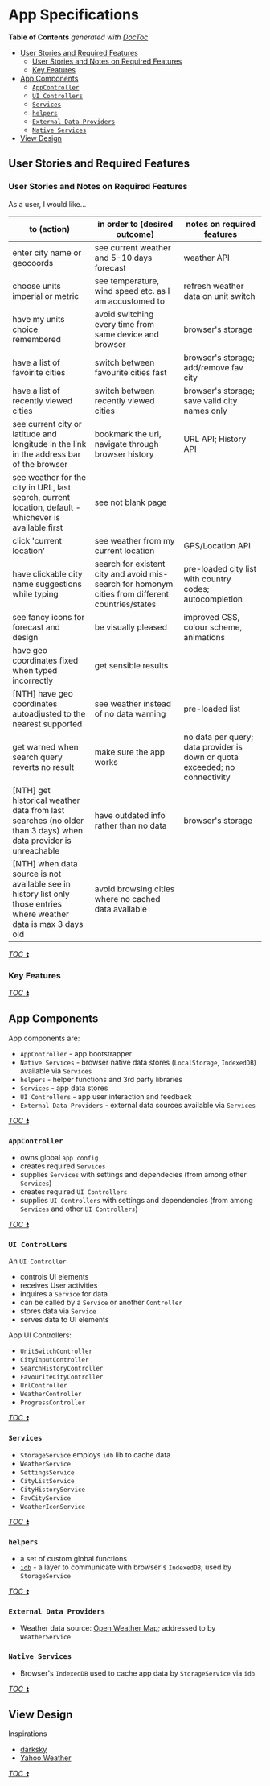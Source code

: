 # App Specifications

<!-- START doctoc generated TOC please keep comment here to allow auto update -->
<!-- DON'T EDIT THIS SECTION, INSTEAD RE-RUN doctoc TO UPDATE -->
**Table of Contents**  *generated with [DocToc](https://github.com/thlorenz/doctoc)*

- [User Stories and Required Features](#user-stories-and-required-features)
  - [User Stories and Notes on Required Features](#user-stories-and-notes-on-required-features)
  - [Key Features](#key-features)
- [App Components](#app-components)
  - [`AppController`](#appcontroller)
  - [`UI Controllers`](#ui-controllers)
  - [`Services`](#services)
  - [`helpers`](#helpers)
  - [`External Data Providers`](#external-data-providers)
  - [`Native Services`](#native-services)
- [View Design](#view-design)

<!-- END doctoc generated TOC please keep comment here to allow auto update -->

## User Stories and Required Features

### User Stories and Notes on Required Features

As a user, I would like...

| to (action) | in order to (desired outcome) | notes on required features |
| ------ | --------------- | -------------------------- |
| enter city name or geocoords | see current weather and 5-10 days forecast | weather API |
| choose units imperial or metric | see temperature, wind speed etc. as I am accustomed to | refresh weather data on unit switch |
| have my units choice remembered | avoid switching every time from same device and browser | browser's storage |
| have a list of favoirite cities | switch between favourite cities fast | browser's storage; add/remove fav city |
| have a list of recently viewed cities | switch between recently viewed cities | browser's storage; save valid city names only |
| see current city or latitude and longitude in the link in the address bar of the browser | bookmark the url, navigate through browser history | URL API; History API |
| see weather for the city in URL, last search, current location, default - whichever is available first | see not blank page | |
| click 'current location' | see weather from my current location | GPS/Location API |
| have clickable city name suggestions while typing | search for existent city and avoid mis-search for homonym cities from different countries/states | pre-loaded city list with country codes; autocompletion |
| see fancy icons for forecast and design | be visually pleased | improved CSS, colour scheme, animations |
| have geo coordinates fixed when typed incorrectly | get sensible results | |
| [NTH] have geo coordinates autoadjusted to the nearest  supported | see weather instead of no data warning | pre-loaded list |
| get warned when search query reverts no result | make sure the app works | no data per query; data provider is down or quota exceeded; no connectivity |
| [NTH] get historical weather data from last searches (no older than 3 days) when data provider is unreachable | have outdated info rather than no data | browser's storage |
| [NTH] when data source is not available see in history list only those entries where weather data is max 3 days old | avoid browsing cities where no cached data available | |

[_TOC_ :arrow_double_up: ](#table-of-contents)

### Key Features


[_TOC_ :arrow_double_up: ](#table-of-contents)

## App Components

App components are:
 * `AppController` - app bootstrapper
 * `Native Services` - browser native data stores
   (`LocalStorage`, `IndexedDB`) available via `Services`
 * `helpers` - helper functions and 3rd party libraries
 * `Services` - app data stores
 * `UI Controllers` - app user interaction and feedback
 * `External Data Providers` - external data sources
   available via `Services`

[_TOC_ :arrow_double_up: ](#table-of-contents)

### `AppController`

 * owns global `app config`
 * creates required `Services`
 * supplies `Services` with settings and dependecies
   (from among other `Services`)
 * creates required `UI Controllers`
 * supplies `UI Controllers` with settings and dependencies
   (from among `Services` and other `UI Controllers`)

[_TOC_ :arrow_double_up: ](#table-of-contents)

### `UI Controllers`

An `UI Controller`
 * controls UI elements
 * receives User activities
 * inquires a `Service` for data
 * can be called by a `Service` or another `Controller`
 * stores data via `Service`
 * serves data to UI elements

App UI Controllers:
 * `UnitSwitchController`
 * `CityInputController`
 * `SearchHistoryController`
 * `FavouriteCityController`
 * `UrlController`
 * `WeatherController`
 * `ProgressController`

[_TOC_ :arrow_double_up: ](#table-of-contents)

### `Services`

 * `StorageService` employs `idb` lib to cache data
 * `WeatherService`
 * `SettingsService`
 * `CityListService`
 * `CityHistoryService`
 * `FavCityService`
 * `WeatherIconService`

[_TOC_ :arrow_double_up: ](#table-of-contents)

### `helpers`

 * a set of custom global functions
 * [`idb`](https://github.com/jakearchibald/idb) - a layer
   to communicate with browser's `IndexedDB`; used by `StorageService`

[_TOC_ :arrow_double_up: ](#table-of-contents)

### `External Data Providers`

 * Weather data source: [Open Weather Map](https://openweathermap.org/api);
   addressed to by `WeatherService`

### `Native Services`

 * Browser's `IndexedDB` used to cache app data by `StorageService`
   via `idb`

[_TOC_ :arrow_double_up: ](#table-of-contents)

## View Design

Inspirations
 * [darksky](https://darksky.net/forecast/50.4501,30.5241/us12/en)
 * [Yahoo Weather](https://www.yahoo.com/news/weather)

[_TOC_ :arrow_double_up: ](#table-of-contents)

